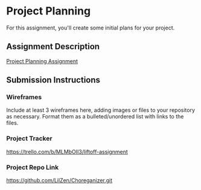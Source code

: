 # Project Planning
For this assignment, you'll create some initial plans for your project.

## Assignment Description
[Project Planning Assignment](https://education.launchcode.org/liftoff/modules/assignments/project-planning)

## Submission Instructions

### Wireframes

Include at least 3 wireframes here, adding images or files to your repository as necessary. 
Format them as a bulleted/unordered list with links to the files.

### Project Tracker

https://trello.com/b/MLMbOII3/liftoff-assignment

### Project Repo Link

https://github.com/LilZen/Choreganizer.git
